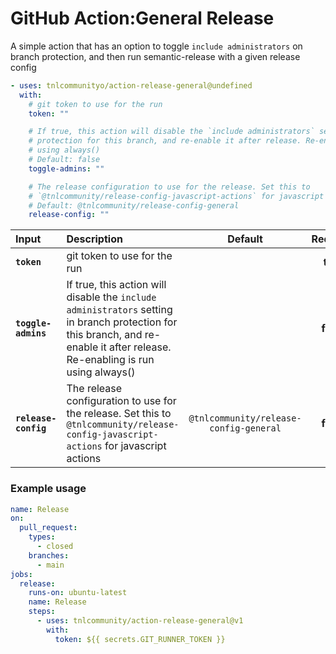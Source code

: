 <!-- start title -->

# GitHub Action:General Release

<!-- end title -->
<!-- start description -->

A simple action that has an option to toggle `include administrators` on branch protection, and then run semantic-release with a given release config

<!-- end description -->
<!-- start contents -->
<!-- end contents -->
<!-- start usage -->

```yaml
- uses: tnlcommunityo/action-release-general@undefined
  with:
    # git token to use for the run
    token: ""

    # If true, this action will disable the `include administrators` setting in branch
    # protection for this branch, and re-enable it after release. Re-enabling is run
    # using always()
    # Default: false
    toggle-admins: ""

    # The release configuration to use for the release. Set this to
    # `@tnlcommunity/release-config-javascript-actions` for javascript actions
    # Default: @tnlcommunity/release-config-general
    release-config: ""
```

<!-- end usage -->
<!-- start inputs -->

| **Input**            | **Description**                                                                                                                                                                |            **Default**             | **Required** |
| :------------------- | :----------------------------------------------------------------------------------------------------------------------------------------------------------------------------- | :--------------------------------: | :----------: |
| **`token`**          | git token to use for the run                                                                                                                                                   |                                    |   **true**   |
| **`toggle-admins`**  | If true, this action will disable the `include administrators` setting in branch protection for this branch, and re-enable it after release. Re-enabling is run using always() |                                    |  **false**   |
| **`release-config`** | The release configuration to use for the release. Set this to `@tnlcommunity/release-config-javascript-actions` for javascript actions                                             | `@tnlcommunity/release-config-general` |  **false**   |

<!-- end inputs -->
<!-- start outputs -->
<!-- end outputs -->
<!-- start examples -->

### Example usage

```yaml
name: Release
on:
  pull_request:
    types:
      - closed
    branches:
      - main
jobs:
  release:
    runs-on: ubuntu-latest
    name: Release
    steps:
      - uses: tnlcommunity/action-release-general@v1
        with:
          token: ${{ secrets.GIT_RUNNER_TOKEN }}
```

<!-- end examples -->
<!-- start [.github/ghdocs/examples/] -->
<!-- end [.github/ghdocs/examples/] -->
